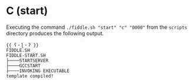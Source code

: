 C (start)
======

Executing the command `./fiddle.sh "start" "c" "0000"` from the `scripts` directory produces the following output.

    {{ ʕ・ɭ・ʔ }}
    FIDDLE.SH
    FIDDLE-START.SH
    ├────STARTSERVER
    ├────GCCSTART
    ├────INVOKING EXECUTABLE
    template compiled!
    
   





